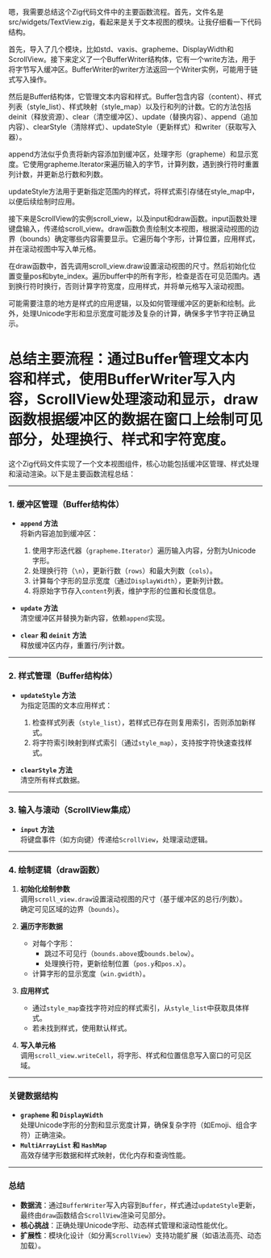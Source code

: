 嗯，我需要总结这个Zig代码文件中的主要函数流程。首先，文件名是src/widgets/TextView.zig，看起来是关于文本视图的模块。让我仔细看一下代码结构。

首先，导入了几个模块，比如std、vaxis、grapheme、DisplayWidth和ScrollView。接下来定义了一个BufferWriter结构体，它有一个write方法，用于将字节写入缓冲区。BufferWriter的writer方法返回一个Writer实例，可能用于链式写入操作。

然后是Buffer结构体，它管理文本内容和样式。Buffer包含内容（content）、样式列表（style_list）、样式映射（style_map）以及行和列的计数。它的方法包括deinit（释放资源）、clear（清空缓冲区）、update（替换内容）、append（追加内容）、clearStyle（清除样式）、updateStyle（更新样式）和writer（获取写入器）。

append方法似乎负责将新内容添加到缓冲区，处理字形（grapheme）和显示宽度。它使用grapheme.Iterator来遍历输入的字节，计算列数，遇到换行符时重置列计数，并更新总行数和列数。

updateStyle方法用于更新指定范围内的样式，将样式索引存储在style_map中，以便后续绘制时应用。

接下来是ScrollView的实例scroll_view，以及input和draw函数。input函数处理键盘输入，传递给scroll_view。draw函数负责绘制文本视图，根据滚动视图的边界（bounds）确定哪些内容需要显示。它遍历每个字形，计算位置，应用样式，并在滚动视图中写入单元格。

在draw函数中，首先调用scroll_view.draw设置滚动视图的尺寸。然后初始化位置变量pos和byte_index。遍历buffer中的所有字形，检查是否在可见范围内。遇到换行符时换行，否则计算字符宽度，应用样式，并将单元格写入滚动视图。

可能需要注意的地方是样式的应用逻辑，以及如何管理缓冲区的更新和绘制。此外，处理Unicode字形和显示宽度可能涉及复杂的计算，确保多字节字符正确显示。

总结主要流程：通过Buffer管理文本内容和样式，使用BufferWriter写入内容，ScrollView处理滚动和显示，draw函数根据缓冲区的数据在窗口上绘制可见部分，处理换行、样式和字符宽度。
================================================
这个Zig代码文件实现了一个文本视图组件，核心功能包括缓冲区管理、样式处理和滚动渲染。以下是主要函数流程总结：

---

### **1. 缓冲区管理（Buffer结构体）**
- **`append` 方法**  
  将新内容追加到缓冲区：  
  1. 使用字形迭代器（`grapheme.Iterator`）遍历输入内容，分割为Unicode字形。  
  2. 处理换行符（`\n`），更新行数（`rows`）和最大列数（`cols`）。  
  3. 计算每个字形的显示宽度（通过`DisplayWidth`），更新列计数。  
  4. 将原始字节存入`content`列表，维护字形的位置和长度信息。

- **`update` 方法**  
  清空缓冲区并替换为新内容，依赖`append`实现。

- **`clear` 和 `deinit` 方法**  
  释放缓冲区内存，重置行/列计数。

---

### **2. 样式管理（Buffer结构体）**
- **`updateStyle` 方法**  
  为指定范围的文本应用样式：  
  1. 检查样式列表（`style_list`），若样式已存在则复用索引，否则添加新样式。  
  2. 将字符索引映射到样式索引（通过`style_map`），支持按字符快速查找样式。

- **`clearStyle` 方法**  
  清空所有样式数据。

---

### **3. 输入与滚动（ScrollView集成）**
- **`input` 方法**  
  将键盘事件（如方向键）传递给`ScrollView`，处理滚动逻辑。

---

### **4. 绘制逻辑（draw函数）**
1. **初始化绘制参数**  
   调用`scroll_view.draw`设置滚动视图的尺寸（基于缓冲区的总行/列数）。  
   确定可见区域的边界（`bounds`）。

2. **遍历字形数据**  
   - 对每个字形：  
     - 跳过不可见行（`bounds.above`或`bounds.below`）。  
     - 处理换行符，更新绘制位置（`pos.y`和`pos.x`）。  
   - 计算字形的显示宽度（`win.gwidth`）。

3. **应用样式**  
   - 通过`style_map`查找字符对应的样式索引，从`style_list`中获取具体样式。  
   - 若未找到样式，使用默认样式。

4. **写入单元格**  
   调用`scroll_view.writeCell`，将字形、样式和位置信息写入窗口的可见区域。

---

### **关键数据结构**
- **`grapheme` 和 `DisplayWidth`**  
  处理Unicode字形的分割和显示宽度计算，确保复杂字符（如Emoji、组合字符）正确渲染。
- **`MultiArrayList` 和 `HashMap`**  
  高效存储字形数据和样式映射，优化内存和查询性能。

---

### **总结**
- **数据流**：通过`BufferWriter`写入内容到`Buffer`，样式通过`updateStyle`更新，最终由`draw`函数结合`ScrollView`渲染可见部分。  
- **核心挑战**：正确处理Unicode字形、动态样式管理和滚动性能优化。  
- **扩展性**：模块化设计（如分离`ScrollView`）支持功能扩展（如语法高亮、动态加载）。